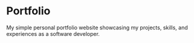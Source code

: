 # Portfolio

My simple personal portfolio website showcasing my projects, skills, and experiences as a software developer.
